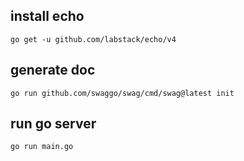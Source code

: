 ## install echo
`go get -u github.com/labstack/echo/v4`

## generate doc
`go run github.com/swaggo/swag/cmd/swag@latest init`

## run go server
`go run main.go`